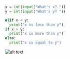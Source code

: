 ```python
x = int(input("What's x? "))
y = int(input("What's y? "))

elif x < y:
  print("x is less than y")
if x > y:
  print("x is more than y")
else:
  print("x is equal to y")
```

![alt text](https://www.trytoprogram.com/images/python_ifelseif.jpg "Flowchart")
